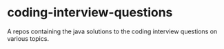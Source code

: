 # coding-interview-questions
A repos containing the java solutions to the coding interview questions on various topics.
